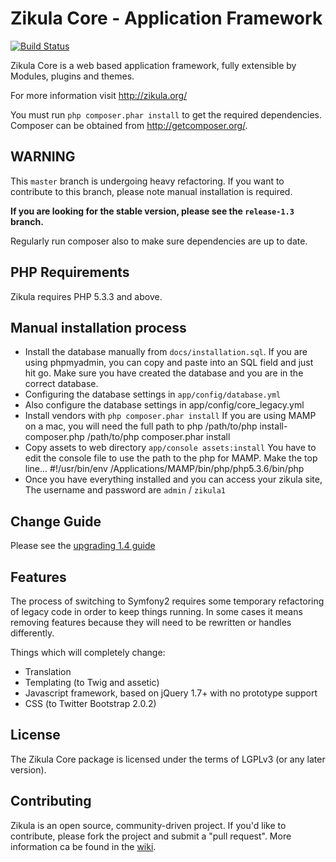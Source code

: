 Zikula Core - Application Framework
===================================

[![Build Status](https://secure.travis-ci.org/zikula/core.png?branch=master)](http://travis-ci.org/zikula/core)

Zikula Core is a web based application framework, fully extensible by
Modules, plugins and themes.

For more information visit http://zikula.org/

You must run `php composer.phar install` to get the required dependencies.
Composer can be obtained from http://getcomposer.org/.

## WARNING

This `master` branch is undergoing heavy refactoring. If you want to
contribute to this branch, please note manual installation is required.

**If you are looking for the stable version, please see the `release-1.3` branch.**

Regularly run composer also to make sure dependencies are up to date.

## PHP Requirements

Zikula requires PHP 5.3.3 and above.

## Manual installation process

  - Install the database manually from `docs/installation.sql`. 
        If you are using phpmyadmin, you can copy and paste into an SQL field and just hit go. Make sure you
        have created the database and you are in the correct database.
  - Configuring the database settings in `app/config/database.yml`
  - Also configure the database settings in app/config/core_legacy.yml
  - Install vendors with `php composer.phar install` 
        If you are using MAMP on a mac, you will need the full path to php
        /path/to/php install-composer.php
        /path/to/php composer.phar install
  - Copy assets to web directory `app/console assets:install`
        You have to edit the console file to use the path to the php for MAMP. Make the top line...
        #!/usr/bin/env /Applications/MAMP/bin/php/php5.3.6/bin/php
  - Once you have everything installed and you can access your zikula site, The username and password are `admin` / `zikula1`

## Change Guide

Please see the [upgrading 1.4 guide](https://github.com/zikula/core/blob/master/docs/UPGRADING-1.4.md)

## Features

The process of switching to Symfony2 requires some temporary refactoring of legacy code
in order to keep things running. In some cases it means removing features because
they will need to be rewritten or handles differently.

Things which will completely change:

  - Translation
  - Templating (to Twig and assetic)
  - Javascript framework, based on jQuery 1.7+ with no prototype support
  - CSS (to Twitter Bootstrap 2.0.2)

## License

The Zikula Core package is licensed under the terms of LGPLv3 (or any later version).

## Contributing

Zikula is an open source, community-driven project. If you'd like to contribute,
please fork the project and submit a "pull request". More information ca be found in the
[wiki](https://github.com/zikula/core/wiki).
